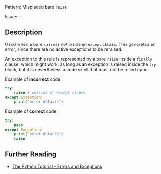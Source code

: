 Pattern: Misplaced bare `raise`

Issue: -

## Description

Used when a bare `raise` is not inside an `except` clause. This generates an error, since there are no active exceptions to be reraised. 


An exception to this rule is represented by a bare `raise` inside a `finally` clause, which might work, as long as an exception is raised inside the `try` block, but it is nevertheless a code smell that must not be relied upon.


Example of **incorrect** code:

```python
try:
    raise # outside of except clause
except Exception:
    print("error details")
```

Example of **correct** code:

```python
try:
    pass
except Exception:
    print("error details")
    raise
```

## Further Reading

* [The Python Tutorial - Errors and Exceptions](https://docs.python.org/2/tutorial/errors.html)
